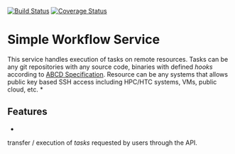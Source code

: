 [![Build Status](https://travis-ci.org/soichih/sca-wf.svg?branch=master)](https://travis-ci.org/soichih/sca-wf)
[![Coverage Status](https://coveralls.io/repos/github/soichih/sca-wf/badge.svg?branch=master)](https://coveralls.io/github/soichih/sca-wf?branch=master)

# Simple Workflow Service

This service handles execution of tasks on remote resources. Tasks can be any git repositories with any source code, binaries with defined *hooks* according to [ABCD Specification](https://github.com/soichih/abcd-spec). Resource can be any systems that allows public key based SSH access including HPC/HTC systems, VMs, public cloud, etc.
* 

## Features

* 


transfer / execution of *tasks* requested by users through the API.


